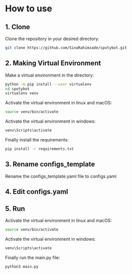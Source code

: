 # How to use 
## 1. Clone
Clone the repository in your desired directory:
```bash
git clone https://github.com/SinaRahimzade/spotybot.git
```
## 2. Making Virtual Environment
Make a virtual environment in the directory:
```bash
python -m pip install --user virtualenv
cd spotybot
virtualenv venv
```
Activate the virtual environment in linux and macOS:
```bash
source venv/bin/activate 
```
Activate the virtual environment in windows:
```bash
venv\Scripts\activate
```
Finally install the requirements:
```bash
pip install -r requirements.txt
```
## 3. Rename configs_template
Rename the configs_template.yaml file to configs.yaml
## 4. Edit configs.yaml
## 5. Run
Activate the virtual environment in linux and macOS:
```bash
source venv/bin/activate 
```
Activate the virtual environment in windows:
```bash
venv\Scripts\activate
```
Finally run the main.py file:
```bash
python3 main.py
```
